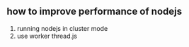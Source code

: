 ## how to improve performance of nodejs 

1. running nodejs in cluster mode 
2. use worker thread.js